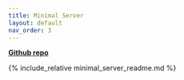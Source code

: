 ```yaml
---
title: Minimal Server
layout: default
nav_order: 3
---
```


<b>[Github repo](https://github.com/Informatievlaanderen/VSDS-Onboarding-Example/tree/main/minimal-server)</b>

{% include_relative  minimal_server_readme.md %}